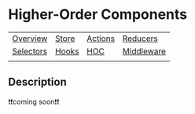 # Higher-Order Components

|                             |                     |                         |                               |
| --------------------------- | ------------------- | ----------------------- | ----------------------------- |
| [Overview](./README.md)     | [Store](./store.md) | [Actions](./actions.md) | [Reducers](./reducers.md)     |
| [Selectors](./selectors.md) | [Hooks](./hooks.md) | [HOC](./hoc.md)         | [Middleware](./middleware.md) |
|                             |                     |                         |                               |

## Description

❗❗coming soon❗❗
